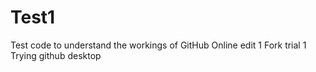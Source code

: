 # Test1
Test code to understand the workings of GitHub
Online edit 1
Fork trial 1
Trying github desktop
